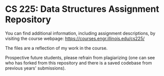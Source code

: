 # CS 225: Data Structures Assignment Repository

You can find additional information, including assignment descriptions, by visiting the course webpage: https://courses.engr.illinois.edu/cs225/

The files are a reflection of my work in the course.

Prospective future students, please refrain from plagiarizing (one can see who has forked from this repository and there is a saved codebase from previous years' submissions).
